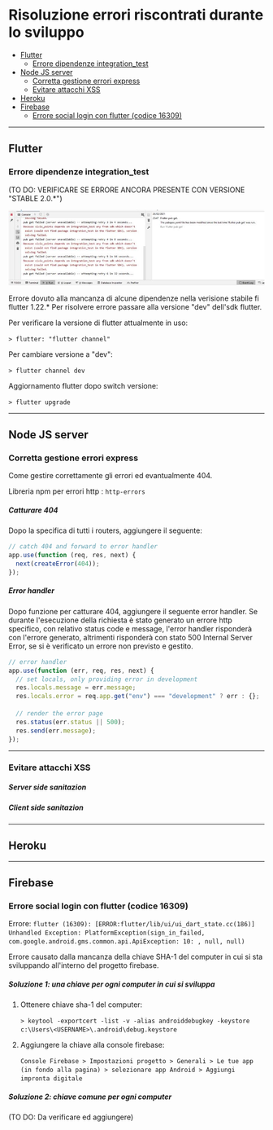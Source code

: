 # Risoluzione errori riscontrati durante lo sviluppo

<!-- @import "[TOC]" {cmd="toc" depthFrom=2 depthTo=4 orderedList=false} -->

<!-- code_chunk_output -->

- [Flutter](#flutter)
  - [Errore dipendenze integration_test](#errore-dipendenze-integration_test)
- [Node JS server](#node-js-server)
  - [Corretta gestione errori express](#corretta-gestione-errori-express)
  - [Evitare attacchi XSS](#evitare-attacchi-xss)
- [Heroku](#heroku)
- [Firebase](#firebase)
  - [Errore social login con flutter (codice 16309)](#errore-social-login-con-flutter-codice-16309)

<!-- /code_chunk_output -->

---

## Flutter

### Errore dipendenze integration_test

(TO DO: VERIFICARE SE ERRORE ANCORA PRESENTE CON VERSIONE "STABLE 2.0.\*")

![integration_test Error](/images/ERROR_integration_test.jpg)

Errore dovuto alla mancanza di alcune dipendenze nella verisione stabile fi flutter 1.22.\*
Per risolvere errore passare alla versione "dev" dell'sdk flutter.

Per verificare la versione di flutter attualmente in uso:

`> flutter: "flutter channel"`

Per cambiare versione a "dev":

`> flutter channel dev`

Aggiornamento flutter dopo switch versione:

`> flutter upgrade`

---

## Node JS server

### Corretta gestione errori express

Come gestire correttamente gli errori ed evantualmente 404.

Libreria npm per errori http : `http-errors`

##### Catturare 404

Dopo la specifica di tutti i routers, aggiungere il seguente:

```javascript
// catch 404 and forward to error handler
app.use(function (req, res, next) {
  next(createError(404));
});
```

##### Error handler

Dopo funzione per catturare 404, aggiungere il seguente error handler.
Se durante l'esecuzione della richiesta è stato generato un errore http specifico, con relativo status code e message, l'error handler risponderà con l'errore generato,
altrimenti risponderà con stato 500 Internal Server Error, se si è verificato un errore non previsto e gestito.

```javascript
// error handler
app.use(function (err, req, res, next) {
  // set locals, only providing error in development
  res.locals.message = err.message;
  res.locals.error = req.app.get("env") === "development" ? err : {};

  // render the error page
  res.status(err.status || 500);
  res.send(err.message);
});
```

---

### Evitare attacchi XSS

##### Server side sanitazion

##### Client side sanitazion

---

## Heroku

---

## Firebase

### Errore social login con flutter (codice 16309)

Errore: `flutter (16309): [ERROR:flutter/lib/ui/ui_dart_state.cc(186)] Unhandled Exception: PlatformException(sign_in_failed, com.google.android.gms.common.api.ApiException: 10: , null, null)`

Errore causato dalla mancanza della chiave SHA-1 del computer in cui si sta sviluppando all'interno del progetto firebase.

##### Soluzione 1: una chiave per ogni computer in cui si sviluppa

1. Ottenere chiave sha-1 del computer:

   `> keytool -exportcert -list -v -alias androiddebugkey -keystore c:\Users\<USERNAME>\.android\debug.keystore`

2. Aggiungere la chiave alla console firebase:

   `Console Firebase > Impostazioni progetto > Generali > Le tue app (in fondo alla pagina) > selezionare app Android > Aggiungi impronta digitale`

##### Soluzione 2: chiave comune per ogni computer

(TO DO: Da verificare ed aggiungere)
